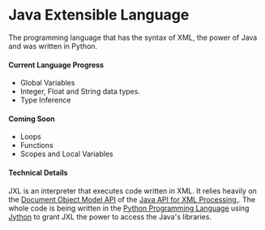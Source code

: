 # Java Extensible Language
The programming language that has the syntax of XML, the power of Java and was written in Python.

#### Current Language Progress
* Global Variables
* Integer, Float and String data types.
* Type Inference

#### Coming Soon
* Loops
* Functions
* Scopes and Local Variables

#### Technical Details

JXL is an interpreter that executes code written in XML. It relies heavily on the [Document Object Model API](http://docs.oracle.com/javase/7/docs/api/org/w3c/dom/package-summary.html) of the [Java API for XML Processing.](http://java.sun.com/xml). The whole code is being written in the [Python Programming Language](http://python.org/) using [Jython](http://www.jython.org/) to grant JXL the power to access the Java's libraries.
